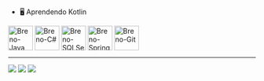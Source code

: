 - 🖥️ Aprendendo Kotlin
  
<div>
  <img align="center" alt="Breno-Java" height="50" width="50" src="https://cdn.jsdelivr.net/gh/devicons/devicon/icons/java/java-original.svg">
  <img align="center" alt="Breno-C#" height="50" width="50" src="https://cdn.jsdelivr.net/gh/devicons/devicon/icons/csharp/csharp-original.svg">
  <img align="center" alt="Breno-SQLServer" height="50" width="50" src="https://cdn.jsdelivr.net/gh/devicons/devicon/icons/microsoftsqlserver/microsoftsqlserver-plain.svg">
  <img align="center" alt="Breno-Spring" height="50" width="50" src="https://cdn.jsdelivr.net/gh/devicons/devicon/icons/spring/spring-original.svg">
  <img align="center" alt="Breno-Git" height="50" width="50" src="https://cdn.jsdelivr.net/gh/devicons/devicon/icons/git/git-original.svg">
</div>  
  
  <hr>
  
<div>
  <a href="https://www.instagram.com/breno_zacharias/" target="_blank"><img src="https://img.shields.io/badge/-Instagram-%23E4405F?style=for-the-badge&logo=instagram&logoColor=white" target="_blank"></a>
  <a href="https://www.linkedin.com/in/breno-marcondes-zacharias-6a6180229/" target="_black"><img src="https://img.shields.io/badge/LinkedIn-0077B5?style=for-the-badge&logo=linkedin&logoColor=white" target="_black"></a>
  <a href = "mailto:brenomzacharias@gmail.com"><img src="https://img.shields.io/badge/-Gmail-%23333?style=for-the-badge&logo=gmail&logoColor=white" target="_blank"></a>
</div>


